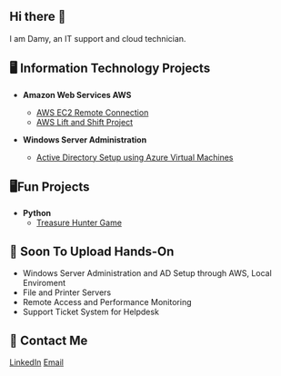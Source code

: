 ## Hi there 👋
I am Damy, an IT support and cloud technician.
<!--
**DevAra007/DevAra007** is a ✨ _special_ ✨ repository because its `README.md` (this file) appears on your GitHub profile.

Here are some ideas to get you started:

- 🔭 I’m currently working on ...
- 🌱 I’m currently learning ...
- 👯 I’m looking to collaborate on ...
- 🤔 I’m looking for help with ...
- 💬 Ask me about ...
- 📫 How to reach me: ...
- 😄 Pronouns: ...
- ⚡ Fun fact: ...
-->
<h2>🖥️ Information Technology Projects</h2>

- <b> Amazon Web Services AWS</b>
  - [AWS EC2 Remote Connection](https://github.com/DevAra007/AWS-EC2-Remote-Connection)
  - [AWS Lift and Shift Project](https://github.com/DevAra007/p2_aws_liftandshift)

- <b> Windows Server Administration</b>
  - [Active Directory Setup using Azure Virtual Machines](https://github.com/DevAra007/active-directory-azure-vm)
  
 <h2>🖥Fun Projects</h2>
 
 - <b> Python</b>
    - [Treasure Hunter Game](https://github.com/DevAra007/Treasure-Hunter)
 
<h2>🔨 Soon To Upload Hands-On </h2>

- Windows Server Administration and AD Setup through AWS, Local Enviroment
- File and Printer Servers
- Remote Access and Performance Monitoring
- Support Ticket System for Helpdesk

<h2>📨 Contact Me</h2>

[LinkedIn](https://www.linkedin.com/in/shofowora) [Email](mailto:Derekayo01@gmail.com)
